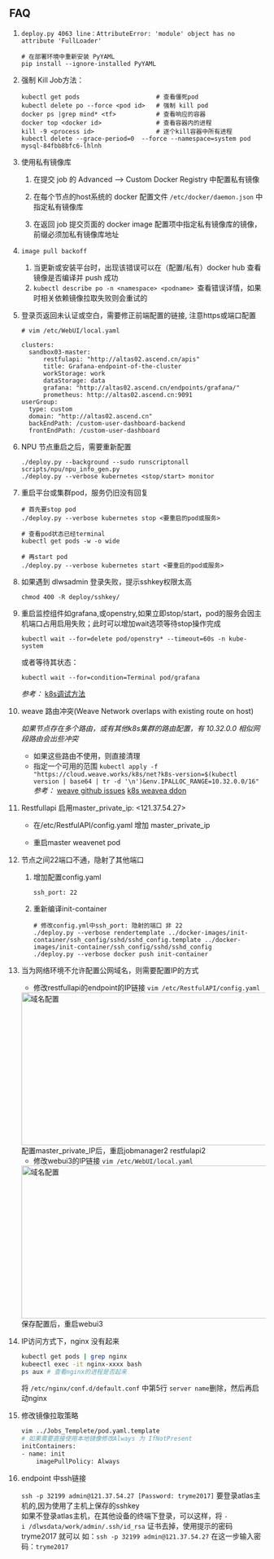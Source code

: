 FAQ
-------------------------------------------------------------------------------
1.  `deploy.py 4063 line：AttributeError: 'module' object has no attribute 'FullLoader'`
    ```
    # 在部署环境中重新安装 PyYAML
    pip install --ignore-installed PyYAML
    ```

2. 强制 Kill Job方法：
    ```
    kubectl get pods                     # 查看僵死pod
    kubectl delete po --force <pod id>   # 强制 kill pod 
    docker ps |grep mind* <tf>           # 查看响应的容器
    docker top <docker id>               # 查看容器内的进程
    kill -9 <process id>                 # 逐个kill容器中所有进程
    kubectl delete --grace-period=0  --force --namespace=system pod mysql-84fbb8bfc6-lhlnh
    ```

3. 使用私有镜像库

    1. 在提交 job 的 Advanced ——> Custom Docker Registry 中配置私有镜像

    2. 在每个节点的host系统的 docker 配置文件 `/etc/docker/daemon.json` 中指定私有镜像库

    3. 在返回 job 提交页面的 docker image 配置项中指定私有镜像库的镜像，前缀必须加私有镜像库地址


4. `image pull backoff`

    1. 当更新或安装平台时，出现该错误可以在（配置/私有）docker hub 查看镜像是否编译并 push 成功
    2. `kubectl describe po -n <namespace> <podname> `查看错误详情，如果时相关依赖镜像拉取失败则会重试的


5. 登录页返回未认证或空白，需要修正前端配置的链接, 注意https或端口配置
    ```
    # vim /etc/WebUI/local.yaml

    clusters:
      sandbox03-master:
          restfulapi: "http://altas02.ascend.cn/apis"
          title: Grafana-endpoint-of-the-cluster
          workStorage: work
          dataStorage: data
          grafana: "http://altas02.ascend.cn/endpoints/grafana/"
          prometheus: http://altas02.ascend.cn:9091
    userGroup:
      type: custom
      domain: "http://altas02.ascend.cn"
      backEndPath: /custom-user-dashboard-backend
      frontEndPath: /custom-user-dashboard
    ```

6. NPU 节点重启之后，需要重新配置

    ```
    ./deploy.py --background --sudo runscriptonall scripts/npu/npu_info_gen.py
    ./deploy.py --verbose kubernetes <stop/start> monitor
    ```
7. 重启平台或集群pod，服务仍旧没有回复
    ```
    # 首先要stop pod
    ./deploy.py --verbose kubernetes stop <要重启的pod或服务>
    
    # 查看pod状态已经terminal
    kubectl get pods -w -o wide

    # 再start pod
    ./deploy.py --verbose kubernetes start <要重启的pod或服务>

    ```
8. 如果遇到 dlwsadmin 登录失败，提示sshkey权限太高

   `chmod 400 -R deploy/sshkey/`

9. 重启监控组件如grafana,或openstry,如果立即stop/start，pod的服务会因主机端口占用启用失败；此时可以增加wait选项等待stop操作完成

   `kubectl wait --for=delete pod/openstry* --timeout=60s -n kube-system`

   或者等待其状态：
   
   `kubectl wait --for=condition=Terminal pod/grafana`

   *参考：* [k8s调试方法](https://github.com/apulis/Diamond/wiki/k8s%E8%B0%83%E8%AF%95%E6%96%B9%E6%B3%95)

10. weave 路由冲突(Weave Network overlaps with existing route on host)

    *如果节点存在多个路由，或有其他k8s集群的路由配置，有 10.32.0.0 相似网段路由会出些冲突*

    * 如果这些路由不使用，则直接清理
    * 指定一个可用的范围
    `kubectl apply -f "https://cloud.weave.works/k8s/net?k8s-version=$(kubectl version | base64 | tr -d '\n')&env.IPALLOC_RANGE=10.32.0.0/16"`
    *参考：* [weave github issues](https://github.com/kubernetes/kubernetes/issues/45419)
            [k8s weavea ddon](https://www.weave.works/docs/net/latest/kubernetes/kube-addon/#-changing-configuration-options)
    
11. Restfullapi 启用master_private_ip: <121.37.54.27>

    * 在/etc/RestfulAPI/config.yaml  增加 master_private_ip

    * 重启master weavenet pod

12. 节点之间22端口不通，隐射了其他端口

    1) 增加配置config.yaml 

        `ssh_port: 22`

    2) 重新编译init-container
        ```
        # 修改config.yml中ssh_port: 隐射的端口 非 22
        ./deploy.py --verbose rendertemplate ../docker-images/init-container/ssh_config/sshd/sshd_config.template ../docker-images/init-container/ssh_config/sshd/sshd_config
        ./deploy.py --verbose docker push init-container
        ```

13. 当为网络环境不允许配置公网域名，则需要配置IP的方式
    * 修改restfullapi的endpoint的IP链接 `vim /etc/RestfulAPI/config.yaml`
    <img src="../../images/config_images/restfullapi配置.png" width = "600" height = "300" alt="域名配置" />
    配置master_private_IP后，重启jobmanager2 restfulapi2

    * 修改webui3的IP链接 `vim /etc/WebUI/local.yaml`
    <img src="../../images/config_images/webui3配置.png" width = "600" height = "300" alt="域名配置" />
    保存配置后，重启webui3

14. IP访问方式下，nginx 没有起来
    ```bash
    kubectl get pods | grep nginx
    kubeectl exec -it nginx-xxxx bash
    ps aux # 查看nginx的进程是否起来
    ```
    将 `/etc/nginx/conf.d/default.conf` 中第5行 `server name`删除，然后再启动nginx
    

15. 修改镜像拉取策略
    ```bash
    vim ../Jobs_Templete/pod.yaml.template
    # 如果需要直接使用本地镜像修改Always 为 IfNotPresent
    initContainers:
    - name: init
        imagePullPolicy: Always
    ```

16. endpoint 中ssh链接
    
    `ssh -p 32199 admin@121.37.54.27 [Password: tryme2017]`
    要登录atlas主机的,因为使用了主机上保存的sshkey<br>
    如果不登录atlas主机，在其他设备的终端下登录，可以这样，将 `-i /dlwsdata/work/admin/.ssh/id_rsa` 证书去掉，使用提示的密码 tryme2017 就可以
    如：`ssh -p 32199 admin@121.37.54.27` 在这一步输入密码：`tryme2017`
